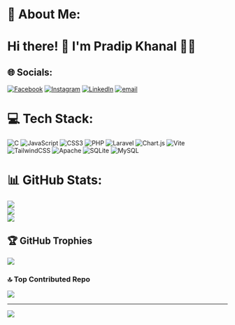 # 💫 About Me:
# Hi there! 👋 I'm Pradip Khanal 👨‍💻


## 🌐 Socials:
[![Facebook](https://img.shields.io/badge/Facebook-%231877F2.svg?logo=Facebook&logoColor=white)](https://facebook.com/pradip.khanal.7528) [![Instagram](https://img.shields.io/badge/Instagram-%23E4405F.svg?logo=Instagram&logoColor=white)](https://instagram.com/pradipkhanal_25) [![LinkedIn](https://img.shields.io/badge/LinkedIn-%230077B5.svg?logo=linkedin&logoColor=white)](https://linkedin.com/in/pradip-khanal-92a97333a) [![email](https://img.shields.io/badge/Email-D14836?logo=gmail&logoColor=white)](mailto:khanalpradip74@gmail.com) 

# 💻 Tech Stack:
![C](https://img.shields.io/badge/c-%2300599C.svg?style=for-the-badge&logo=c&logoColor=white) ![JavaScript](https://img.shields.io/badge/javascript-%23323330.svg?style=for-the-badge&logo=javascript&logoColor=%23F7DF1E) ![CSS3](https://img.shields.io/badge/css3-%231572B6.svg?style=for-the-badge&logo=css3&logoColor=white) ![PHP](https://img.shields.io/badge/php-%23777BB4.svg?style=for-the-badge&logo=php&logoColor=white) ![Laravel](https://img.shields.io/badge/laravel-%23FF2D20.svg?style=for-the-badge&logo=laravel&logoColor=white) ![Chart.js](https://img.shields.io/badge/chart.js-F5788D.svg?style=for-the-badge&logo=chart.js&logoColor=white) ![Vite](https://img.shields.io/badge/vite-%23646CFF.svg?style=for-the-badge&logo=vite&logoColor=white) ![TailwindCSS](https://img.shields.io/badge/tailwindcss-%2338B2AC.svg?style=for-the-badge&logo=tailwind-css&logoColor=white) ![Apache](https://img.shields.io/badge/apache-%23D42029.svg?style=for-the-badge&logo=apache&logoColor=white) ![SQLite](https://img.shields.io/badge/sqlite-%2307405e.svg?style=for-the-badge&logo=sqlite&logoColor=white) ![MySQL](https://img.shields.io/badge/mysql-4479A1.svg?style=for-the-badge&logo=mysql&logoColor=white)
# 📊 GitHub Stats:
![](https://github-readme-stats.vercel.app/api?username=PradipKhanal22&theme=aura&hide_border=false&include_all_commits=true&count_private=true)<br/>
![](https://nirzak-streak-stats.vercel.app/?user=PradipKhanal22&theme=aura&hide_border=false)<br/>
![](https://github-readme-stats.vercel.app/api/top-langs/?username=PradipKhanal22&theme=aura&hide_border=false&include_all_commits=true&count_private=true&layout=compact)

## 🏆 GitHub Trophies
![](https://github-profile-trophy.vercel.app/?username=PradipKhanal22&theme=aura&no-frame=false&no-bg=false&margin-w=4)

### 🔝 Top Contributed Repo
![](https://github-contributor-stats.vercel.app/api?username=PradipKhanal22&limit=5&theme=dark&combine_all_yearly_contributions=true)

---
[![](https://visitcount.itsvg.in/api?id=PradipKhanal22&icon=4&color=2)](https://visitcount.itsvg.in)

<!-- Proudly created with GPRM ( https://gprm.itsvg.in ) -->
